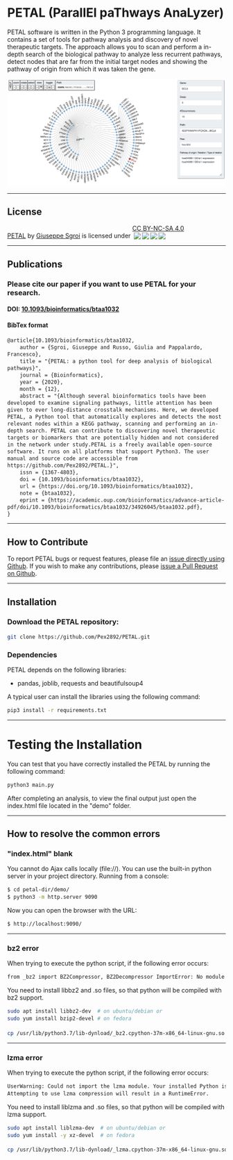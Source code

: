 # PETAL (ParallEl paThways AnaLyzer)

PETAL software is written in the Python 3 programming language. It contains a set of tools for pathway analysis and discovery of novel therapeutic targets. The approach allows you to scan and perform a in-depth search of the biological pathway to analyze less recurrent pathways, detect nodes that are far from the initial target nodes and showing the pathway of origin from which it was taken the gene.

![gui-of-PETAL](gui.png)

---
## License
 <p xmlns:dct="http://purl.org/dc/terms/" xmlns:cc="http://creativecommons.org/ns#"><a rel="cc:attributionURL" property="dct:title" href="https://github.com/Pex2892/PETAL">PETAL</a> by <a rel="cc:attributionURL dct:creator" property="cc:attributionName" href="https://github.com/Pex2892">Giuseppe Sgroi</a> is licensed under <a rel="license" href="https://creativecommons.org/licenses/by-nc-sa/4.0?ref=chooser-v1" target="_blank" rel="license noopener noreferrer" style="display:inline-block;">CC BY-NC-SA 4.0<br /><img style="height:20px!important;margin-left:3px;vertical-align:text-bottom;" src="https://mirrors.creativecommons.org/presskit/icons/cc.svg?ref=chooser-v1"><img style="height:10px!important;margin-left:3px;vertical-align:text-bottom;" src="https://mirrors.creativecommons.org/presskit/icons/by.svg?ref=chooser-v1"><img style="height:20px!important;margin-left:3px;vertical-align:text-bottom;" src="https://mirrors.creativecommons.org/presskit/icons/nc.svg?ref=chooser-v1"><img style="height:20px!important;margin-left:3px;vertical-align:text-bottom;" src="https://mirrors.creativecommons.org/presskit/icons/sa.svg?ref=chooser-v1"></a></p> 

---
## Publications
### Please cite our paper if you want to use PETAL for your research.

#### DOI: [10.1093/bioinformatics/btaa1032](https://doi.org/10.1093/bioinformatics/btaa1032)

#### BibTex format
```
@article{10.1093/bioinformatics/btaa1032,
    author = {Sgroi, Giuseppe and Russo, Giulia and Pappalardo, Francesco},
    title = "{PETAL: a python tool for deep analysis of biological pathways}",
    journal = {Bioinformatics},
    year = {2020},
    month = {12},
    abstract = "{Although several bioinformatics tools have been developed to examine signaling pathways, little attention has been given to ever long-distance crosstalk mechanisms. Here, we developed PETAL, a Python tool that automatically explores and detects the most relevant nodes within a KEGG pathway, scanning and performing an in-depth search. PETAL can contribute to discovering novel therapeutic targets or biomarkers that are potentially hidden and not considered in the network under study.PETAL is a freely available open-source software. It runs on all platforms that support Python3. The user manual and source code are accessible from https://github.com/Pex2892/PETAL.}",
    issn = {1367-4803},
    doi = {10.1093/bioinformatics/btaa1032},
    url = {https://doi.org/10.1093/bioinformatics/btaa1032},
    note = {btaa1032},
    eprint = {https://academic.oup.com/bioinformatics/advance-article-pdf/doi/10.1093/bioinformatics/btaa1032/34926045/btaa1032.pdf},
}
```

---
## How to Contribute
To report PETAL bugs or request features, please file an [issue directly using Github](https://github.com/Pex2892/PETAL/issues). 
If you wish to make any contributions, please [issue a Pull Request on Github](https://github.com/Pex2892/PETAL/pulls).

---
## Installation
### Download the PETAL repository:

```bash
git clone https://github.com/Pex2892/PETAL.git
```

### Dependencies

PETAL depends on the following libraries:

*   pandas, joblib, requests and beautifulsoup4

A typical user can install the libraries using the following command:

``` bash
pip3 install -r requirements.txt
```

---

# Testing the Installation

You can test that you have correctly installed the PETAL 
by running the following command:

```bash
python3 main.py
```
After completing an analysis, to view the final output just open the index.html file located in the "demo" folder.

---
## How to resolve the common errors

### "index.html" blank
You cannot do Ajax calls locally (file://). You can use the built-in python server in your project directory. Running from a console:
```sh
$ cd petal-dir/demo/
$ python3 -m http.server 9090
```
Now you can open the browser with the URL:
```sh
$ http://localhost:9090/
```

---

### bz2 error 
When trying to execute the python script, if the following error occurs:

```bash
from _bz2 import BZ2Compressor, BZ2Decompressor ImportError: No module named '_bz2'
```

You need to install libbz2 and .so files, so that python will be compiled with bz2 support.
```bash
sudo apt install libbz2-dev  # on ubuntu/debian or
sudo yum install bzip2-devel # on fedora

cp /usr/lib/python3.7/lib-dynload/_bz2.cpython-37m-x86_64-linux-gnu.so  /usr/local/lib/python3.7/
```

---

### lzma error 
When trying to execute the python script, if the following error occurs:

```bash
UserWarning: Could not import the lzma module. Your installed Python is incomplete. 
Attempting to use lzma compression will result in a RuntimeError.
```

You need to install liblzma and .so files, so that python will be compiled with lzma support.
```bash
sudo apt install liblzma-dev  # on ubuntu/debian or
sudo yum install -y xz-devel  # on fedora

cp /usr/lib/python3.7/lib-dynload/_lzma.cpython-37m-x86_64-linux-gnu.so /usr/local/lib/python3.7/
```


